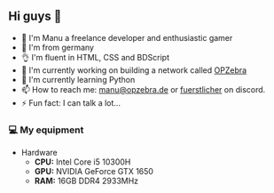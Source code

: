 ## Hi guys 👋

- 👤 I'm Manu a freelance developer and enthusiastic gamer
- 📍 I'm  from germany
- 👌 I'm fluent in HTML, CSS and BDScript
- 🔭 I'm currently working on building a network called [OPZebra](https://www.opzebra.de/)
- 🌱 I'm currently learning Python
- 📫 How to reach me: [manu@opzebra.de](mailto:manu@opzebra.de) or [fuerstlicher](https://discord.com/users/477070826668294155) on discord.
- ⚡ Fun fact: I can talk a lot...

### 💻 My equipment

* Hardware
  - **CPU:** Intel Core i5 10300H
  - **GPU:** NVIDIA GeForce GTX 1650
  - **RAM:** 16GB DDR4 2933MHz
